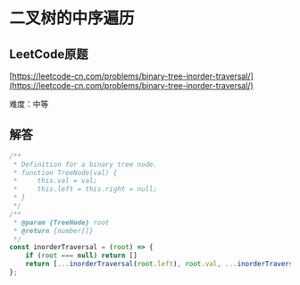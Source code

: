 # 二叉树的中序遍历

## LeetCode原题

[https://leetcode-cn.com/problems/binary-tree-inorder-traversal/](https://leetcode-cn.com/problems/binary-tree-inorder-traversal/)

难度：中等

## 解答

```javascript
/**
 * Definition for a binary tree node.
 * function TreeNode(val) {
 *     this.val = val;
 *     this.left = this.right = null;
 * }
 */
/**
 * @param {TreeNode} root
 * @return {number[]}
 */
const inorderTraversal = (root) => {
    if (root === null) return []
    return [...inorderTraversal(root.left), root.val, ...inorderTraversal(root.right)]
};

```
